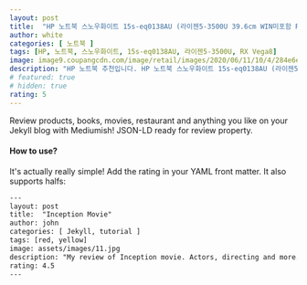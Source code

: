 ```yaml
---
layout: post
title:  "HP 노트북 스노우화이트 15s-eq0138AU (라이젠5-3500U 39.6cm WIN미포함 RX Vega 8)"
author: white
categories: [ 노트북 ]
tags: [HP, 노트북, 스노우화이트, 15s-eq0138AU, 라이젠5-3500U, RX Vega8]
image: image9.coupangcdn.com/image/retail/images/2020/06/11/10/4/284e6ea9-9bd7-4398-a807-5799f179b50a.jpg
description: "HP 노트북 추천입니다. HP 노트북 스노우화이트 15s-eq0138AU (라이젠5-3500U 39.6cm WIN미포함 RX Vega 8)"
# featured: true
# hidden: true
rating: 5
---
```


Review products, books, movies, restaurant and anything you like on your Jekyll blog with Mediumish! JSON-LD ready for review property.

#### How to use?

It's actually really simple! Add the rating in your YAML front matter. It also supports halfs:

```html
---
layout: post
title:  "Inception Movie"
author: john
categories: [ Jekyll, tutorial ]
tags: [red, yellow]
image: assets/images/11.jpg
description: "My review of Inception movie. Actors, directing and more."
rating: 4.5
---
```
